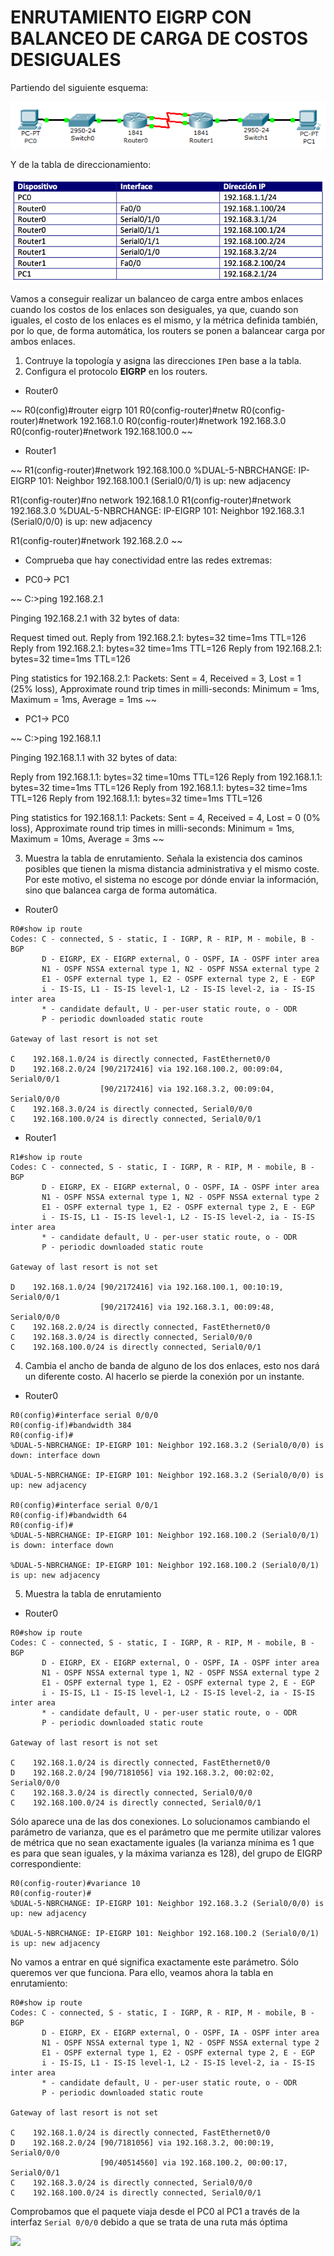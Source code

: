 # ENRUTAMIENTO EIGRP  CON BALANCEO DE CARGA DE COSTOS DESIGUALES

Partiendo del siguiente esquema:

![](img/001.png)

Y de la tabla de direccionamiento:

![](img/002.png)

Vamos a conseguir realizar un balanceo de carga entre ambos enlaces cuando los costos de los enlaces son desiguales, ya que, cuando son iguales, el costo de los enlaces es el mismo, y la métrica definida también, por lo que, de forma automática, los routers se ponen a balancear carga por ambos enlaces.

1. Contruye la topología y asigna las direcciones  `IP`en base a la tabla.
2. Configura el protocolo **EIGRP** en los routers.

+ Router0

~~
R0(config)#router eigrp 101
R0(config-router)#netw
R0(config-router)#network 192.168.1.0 
R0(config-router)#network 192.168.3.0 
R0(config-router)#network 192.168.100.0 
~~

+ Router1

~~
R1(config-router)#network 192.168.100.0
%DUAL-5-NBRCHANGE: IP-EIGRP 101: Neighbor 192.168.100.1 (Serial0/0/1) is up: new adjacency

R1(config-router)#no network 192.168.1.0
R1(config-router)#network 192.168.3.0
%DUAL-5-NBRCHANGE: IP-EIGRP 101: Neighbor 192.168.3.1 (Serial0/0/0) is up: new adjacency

R1(config-router)#network 192.168.2.0
~~

+ Comprueba que hay conectividad entre las redes extremas:

+ PC0-> PC1

~~
C:\>ping 192.168.2.1

Pinging 192.168.2.1 with 32 bytes of data:

Request timed out.
Reply from 192.168.2.1: bytes=32 time=1ms TTL=126
Reply from 192.168.2.1: bytes=32 time=1ms TTL=126
Reply from 192.168.2.1: bytes=32 time=1ms TTL=126

Ping statistics for 192.168.2.1:
    Packets: Sent = 4, Received = 3, Lost = 1 (25% loss),
Approximate round trip times in milli-seconds:
    Minimum = 1ms, Maximum = 1ms, Average = 1ms
~~

+ PC1-> PC0

~~
C:\>ping 192.168.1.1

Pinging 192.168.1.1 with 32 bytes of data:

Reply from 192.168.1.1: bytes=32 time=10ms TTL=126
Reply from 192.168.1.1: bytes=32 time=1ms TTL=126
Reply from 192.168.1.1: bytes=32 time=1ms TTL=126
Reply from 192.168.1.1: bytes=32 time=1ms TTL=126

Ping statistics for 192.168.1.1:
    Packets: Sent = 4, Received = 4, Lost = 0 (0% loss),
Approximate round trip times in milli-seconds:
    Minimum = 1ms, Maximum = 10ms, Average = 3ms
~~

3. Muestra la tabla de enrutamiento. Señala la existencia dos caminos posibles que tienen la misma distancia administrativa y el mismo coste. Por este motivo, el sistema no escoge por dónde enviar la información, sino que balancea carga de forma automática.

+ Router0

~~~
R0#show ip route
Codes: C - connected, S - static, I - IGRP, R - RIP, M - mobile, B - BGP
       D - EIGRP, EX - EIGRP external, O - OSPF, IA - OSPF inter area
       N1 - OSPF NSSA external type 1, N2 - OSPF NSSA external type 2
       E1 - OSPF external type 1, E2 - OSPF external type 2, E - EGP
       i - IS-IS, L1 - IS-IS level-1, L2 - IS-IS level-2, ia - IS-IS inter area
       * - candidate default, U - per-user static route, o - ODR
       P - periodic downloaded static route

Gateway of last resort is not set

C    192.168.1.0/24 is directly connected, FastEthernet0/0
D    192.168.2.0/24 [90/2172416] via 192.168.100.2, 00:09:04, Serial0/0/1
                    [90/2172416] via 192.168.3.2, 00:09:04, Serial0/0/0
C    192.168.3.0/24 is directly connected, Serial0/0/0
C    192.168.100.0/24 is directly connected, Serial0/0/1
~~~

+ Router1

~~~
R1#show ip route
Codes: C - connected, S - static, I - IGRP, R - RIP, M - mobile, B - BGP
       D - EIGRP, EX - EIGRP external, O - OSPF, IA - OSPF inter area
       N1 - OSPF NSSA external type 1, N2 - OSPF NSSA external type 2
       E1 - OSPF external type 1, E2 - OSPF external type 2, E - EGP
       i - IS-IS, L1 - IS-IS level-1, L2 - IS-IS level-2, ia - IS-IS inter area
       * - candidate default, U - per-user static route, o - ODR
       P - periodic downloaded static route

Gateway of last resort is not set

D    192.168.1.0/24 [90/2172416] via 192.168.100.1, 00:10:19, Serial0/0/1
                    [90/2172416] via 192.168.3.1, 00:09:48, Serial0/0/0
C    192.168.2.0/24 is directly connected, FastEthernet0/0
C    192.168.3.0/24 is directly connected, Serial0/0/0
C    192.168.100.0/24 is directly connected, Serial0/0/1
~~~

4. Cambia el ancho de banda de alguno de los dos enlaces, esto nos dará un diferente costo. Al hacerlo se pierde la conexión por un instante.

+ Router0

~~~
R0(config)#interface serial 0/0/0
R0(config-if)#bandwidth 384
R0(config-if)#
%DUAL-5-NBRCHANGE: IP-EIGRP 101: Neighbor 192.168.3.2 (Serial0/0/0) is down: interface down

%DUAL-5-NBRCHANGE: IP-EIGRP 101: Neighbor 192.168.3.2 (Serial0/0/0) is up: new adjacency

R0(config)#interface serial 0/0/1
R0(config-if)#bandwidth 64
R0(config-if)#
%DUAL-5-NBRCHANGE: IP-EIGRP 101: Neighbor 192.168.100.2 (Serial0/0/1) is down: interface down

%DUAL-5-NBRCHANGE: IP-EIGRP 101: Neighbor 192.168.100.2 (Serial0/0/1) is up: new adjacency
~~~

5. Muestra la tabla de enrutamiento

+ Router0

~~~
R0#show ip route
Codes: C - connected, S - static, I - IGRP, R - RIP, M - mobile, B - BGP
       D - EIGRP, EX - EIGRP external, O - OSPF, IA - OSPF inter area
       N1 - OSPF NSSA external type 1, N2 - OSPF NSSA external type 2
       E1 - OSPF external type 1, E2 - OSPF external type 2, E - EGP
       i - IS-IS, L1 - IS-IS level-1, L2 - IS-IS level-2, ia - IS-IS inter area
       * - candidate default, U - per-user static route, o - ODR
       P - periodic downloaded static route

Gateway of last resort is not set

C    192.168.1.0/24 is directly connected, FastEthernet0/0
D    192.168.2.0/24 [90/7181056] via 192.168.3.2, 00:02:02, Serial0/0/0
C    192.168.3.0/24 is directly connected, Serial0/0/0
C    192.168.100.0/24 is directly connected, Serial0/0/1
~~~

Sólo aparece una de las dos conexiones. Lo solucionamos cambiando el parámetro de varianza, que es el parámetro que me permite utilizar valores de métrica que no sean exactamente iguales (la varianza mínima es 1 que es para que sean iguales, y la máxima varianza es 128), del grupo de EIGRP correspondiente:

~~~
R0(config-router)#variance 10
R0(config-router)#
%DUAL-5-NBRCHANGE: IP-EIGRP 101: Neighbor 192.168.3.2 (Serial0/0/0) is up: new adjacency

%DUAL-5-NBRCHANGE: IP-EIGRP 101: Neighbor 192.168.100.2 (Serial0/0/1) is up: new adjacency
~~~

No vamos a entrar en qué significa exactamente este parámetro. Sólo queremos ver
que funciona. Para ello, veamos ahora la tabla en enrutamiento:

~~~
R0#show ip route 
Codes: C - connected, S - static, I - IGRP, R - RIP, M - mobile, B - BGP
       D - EIGRP, EX - EIGRP external, O - OSPF, IA - OSPF inter area
       N1 - OSPF NSSA external type 1, N2 - OSPF NSSA external type 2
       E1 - OSPF external type 1, E2 - OSPF external type 2, E - EGP
       i - IS-IS, L1 - IS-IS level-1, L2 - IS-IS level-2, ia - IS-IS inter area
       * - candidate default, U - per-user static route, o - ODR
       P - periodic downloaded static route

Gateway of last resort is not set

C    192.168.1.0/24 is directly connected, FastEthernet0/0
D    192.168.2.0/24 [90/7181056] via 192.168.3.2, 00:00:19, Serial0/0/0
                    [90/40514560] via 192.168.100.2, 00:00:17, Serial0/0/1
C    192.168.3.0/24 is directly connected, Serial0/0/0
C    192.168.100.0/24 is directly connected, Serial0/0/1
~~~

Comprobamos que el paquete viaja desde el PC0 al PC1 a través de la interfaz  `Serial 0/0/0` debido a que se trata de una ruta más óptima

![](img/003.png)